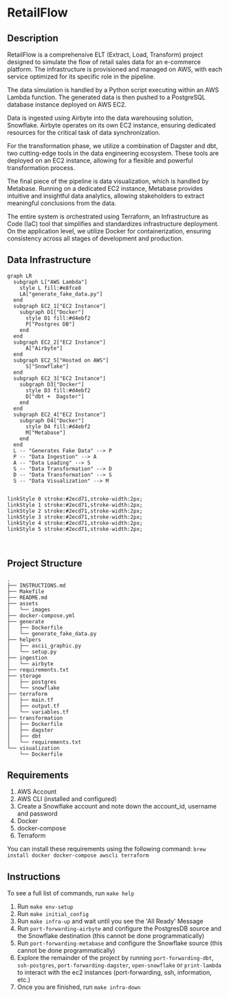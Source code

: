# RetailFlow

## Description

RetailFlow is a comprehensive ELT (Extract, Load, Transform) project designed to simulate the flow of retail sales data for an e-commerce platform. The infrastructure is provisioned and managed on AWS, with each service optimized for its specific role in the pipeline.

The data simulation is handled by a Python script executing within an AWS Lambda function. The generated data is then pushed to a PostgreSQL database instance deployed on AWS EC2.

Data is ingested using Airbyte into the data warehousing solution, Snowflake. Airbyte operates on its own EC2 instance, ensuring dedicated resources for the critical task of data synchronization.

For the transformation phase, we utilize a combination of Dagster and dbt, two cutting-edge tools in the data engineering ecosystem. These tools are deployed on an EC2 instance, allowing for a flexible and powerful transformation process.

The final piece of the pipeline is data visualization, which is handled by Metabase. Running on a dedicated EC2 instance, Metabase provides intuitive and insightful data analytics, allowing stakeholders to extract meaningful conclusions from the data.

The entire system is orchestrated using Terraform, an Infrastructure as Code (IaC) tool that simplifies and standardizes infrastructure deployment. On the application level, we utilize Docker for containerization, ensuring consistency across all stages of development and production.

## Data Infrastructure

```mermaid
graph LR
  subgraph L["AWS Lambda"]
    style L fill:#e8fce8
    LA["generate_fake_data.py"]
  end
  subgraph EC2_1["EC2 Instance"]
    subgraph D1["Docker"]
      style D1 fill:#d4ebf2
      P["Postgres DB"]
    end
  end
  subgraph EC2_2["EC2 Instance"]
      A["Airbyte"]
  end
  subgraph EC2_5["Hosted on AWS"]
      S["Snowflake"]
  end
  subgraph EC2_3["EC2 Instance"]
    subgraph D3["Docker"]
      style D3 fill:#d4ebf2
      D["dbt +  Dagster"]
    end
  end
  subgraph EC2_4["EC2 Instance"]
    subgraph D4["Docker"]
      style D4 fill:#d4ebf2
      M["Metabase"]
    end
  end
  L -- "Generates Fake Data" --> P
  P -- "Data Ingestion" --> A
  A -- "Data Loading" --> S
  S -- "Data Transformation" --> D
  D -- "Data Transformation" --> S
  S -- "Data Visualization" --> M


linkStyle 0 stroke:#2ecd71,stroke-width:2px;
linkStyle 1 stroke:#2ecd71,stroke-width:2px;
linkStyle 2 stroke:#2ecd71,stroke-width:2px;
linkStyle 3 stroke:#2ecd71,stroke-width:2px;
linkStyle 4 stroke:#2ecd71,stroke-width:2px;
linkStyle 5 stroke:#2ecd71,stroke-width:2px;
```

<br>

## Project Structure

```
.
├── INSTRUCTIONS.md
├── Makefile
├── README.md
├── assets
│   └── images
├── docker-compose.yml
├── generate
│   ├── Dockerfile
│   └── generate_fake_data.py
├── helpers
│   ├── ascii_graphic.py
│   └── setup.py
├── ingestion
│   └── airbyte
├── requirements.txt
├── storage
│   ├── postgres
│   └── snowflake
├── terraform
│   ├── main.tf
│   ├── output.tf
│   └── variables.tf
├── transformation
│   ├── Dockerfile
│   ├── dagster
│   ├── dbt
│   └── requirements.txt
└── visualization
    └── Dockerfile
```

## Requirements

1. AWS Account
2. AWS CLI (installed and configured)
3. Create a Snowflake account and note down the account_id, username and password
4. Docker
5. docker-compose
6. Terraform

You can install these requirements using the following command: `brew install docker docker-compose awscli terraform`

## Instructions

To see a full list of commands, run `make help` 

1. Run `make env-setup`
2. Run `make initial_config`
3. Run `make infra-up` and wait until you see the 'All Ready' Message
4. Run `port-forwarding-airbyte` and configure the PostgresDB source and the Snowflake destination (this cannot be done programmatically)
5. Run `port-forwarding-metabase` and configure the Snowflake source (this cannot be done programmatically)
6. Explore the remainder of the project by running `port-forwarding-dbt`, `ssh-postgres`, `port-forwarding-dagster`, `open-snowflake` or `print-lambda` to interact with the ec2 instances (port-forwarding, ssh, information, etc.)
7. Once you are finished, run `make infra-down`